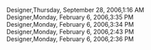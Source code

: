 ﻿Designer,Thursday, September 28, 2006,1:16 AM  Designer,Monday, February 6, 2006,3:35 PM  Designer,Monday, February 6, 2006,3:34 PM  Designer,Monday, February 6, 2006,2:43 PM  Designer,Monday, February 6, 2006,2:36 PM